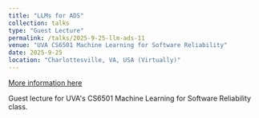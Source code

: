```yaml
---
title: "LLMs for ADS"
collection: talks
type: "Guest Lecture"
permalink: /talks/2025-9-25-llm-ads-11
venue: "UVA CS6501 Machine Learning for Software Reliability"
date: 2025-9-25
location: "Charlottesville, VA, USA (Virtually)"
---
```


[More information here](/files/LLMs_for_ADS.pdf)

Guest lecture for UVA&apos;s CS6501 Machine Learning for Software Reliability class.
